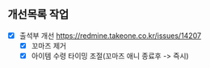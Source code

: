 

## 개선목록 작업

- [x] 출석부 개선 https://redmine.takeone.co.kr/issues/14207 
	- [x] 꼬마즈 제거
	- [x] 아이템 수령 타이밍 조절(꼬마즈 애니 종료후 -> 즉시)